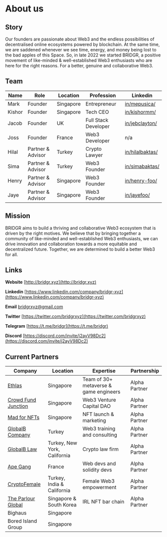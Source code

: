 # About us

## Story

Our founders are passionate about Web3 and the endless possibilities of decentralised online ecosystems powered by blockchain. At the same time, we are saddened whenever we see time, energy, and money being lost to the bad apples of this Space. So, in late 2022 we started BRIDGR, a positive movement of like-minded & well-established Web3 enthusiasts who are here for the right reasons. For a better, genuine and collaborative Web3.



## Team

| Name   | Role              | Location  | Profession           | Linkedin                                                    |
| ------ | ----------------- | --------- | -------------------- | ----------------------------------------------------------- |
| Mark   | Founder           | Singapore | Entrepreneur         | [in/mepusica/](https://www.linkedin.com/in/mepusica/)       |
| Kishor | Founder           | Singapore | Tech CEO             | [in/kishormm/](https://www.linkedin.com/in/kishormm/)       |
| Jacob  | Founder           | UK        | Full Stack Developer | [in/jebclayton/](https://www.linkedin.com/in/jebclayton/)   |
| Joss   | Founder           | France    | Web3 Developer       | n/a                                                         |
| Hilal  | Partner & Advisor | Turkey    | Crypto Lawyer        | [in/hilalbaktas/](https://www.linkedin.com/in/hilalbaktas/) |
| Sima   | Partner & Advisor | Turkey    | Web3 Founder         | [in/simabaktas/](https://www.linkedin.com/in/simabaktas/)   |
| Henry  | Partner & Advisor | Singapore | Web3 Founder         | [in/henry-foo/](https://www.linkedin.com/in/henry-foo/)     |
| Jaye   | Partner & Advisor | Singapore | Web3 Founder         | [in/jayefoo/](https://www.linkedin.com/in/jayefoo/)         |



## Mission

BRIDGR aims to build a thriving and collaborative Web3 ecosystem that is driven by the right motives. We believe that by bringing together a community of like-minded and well-established Web3 enthusiasts, we can drive innovation and collaboration towards a more equitable and decentralized future. Together, we are determined to build a better Web3 for all.



## Links

**Website** [http://bridgr.xyz](http://bridgr.xyz)

**Linkedin** [https://www.linkedin.com/company/bridgr-xyz](https://www.linkedin.com/company/bridgr-xyz)

**Email** [bridgrxyz@gmail.com](mailto:bridgrxyz@gmail.com)

**Twitter** [https://twitter.com/bridgrxyz](https://twitter.com/bridgrxyz)

**Telegram** [https://t.me/bridgr](https://t.me/bridgr)

**Discord** [https://discord.com/invite/j2ayV98Dc2](https://discord.com/invite/j2ayV98Dc2)

## Current Partners

| Company                                                   | Location                     | Expertise                              | Partnership   |
| --------------------------------------------------------- | ---------------------------- | -------------------------------------- | ------------- |
| [Ethlas](https://ethlas.com/)                             | Singapore                    | Team of 30+ metaverse & game engineers | Alpha Partner |
| [Crowd Fund Junction](https://www.crowdfundjunction.com/) | Singapore                    | Web3 Venture Capital DAO               | Alpha Partner |
| [Mad for NFTs](https://madfornfts.com/)                   | Singapore                    | NFT launch & marketing                 | Alpha Partner |
| [GlobalB Company](https://globalb.com.tr/)                | Turkey                       | Web3 training and consulting           | Alpha Partner |
| [GlobalB Law](https://www.globalblaw.com/)                | Turkey, New York, California | Crypto law firm                        | Alpha Partner |
| [Ape Gang](https://apegang.art/#loaded)                   | France                       | Web devs and solidity devs             | Alpha Partner |
| [CryptoFemale](https://www.cryptofemale.org/)             | Turkey, India & California   | Female Web3 empowerment                | Alpha Partner |
| [The Parlour Global](https://qrco.de/bbJXLk)              | Singapore & South Korea      | IRL NFT bar chain                      | Alpha Partner |
| Bighaus                                                   | Singapore                    |                                        |               |
| Bored Island Group                                        | Singapore                    |                                        |               |
